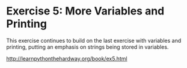 # Exercise 5: More Variables and Printing

This exercise continues to build on the last exercise with variables and printing, putting an emphasis on strings being stored in variables.

http://learnpythonthehardway.org/book/ex5.html
